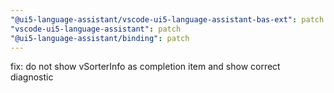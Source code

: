 ```yaml
---
"@ui5-language-assistant/vscode-ui5-language-assistant-bas-ext": patch
"vscode-ui5-language-assistant": patch
"@ui5-language-assistant/binding": patch
---
```


fix: do not show vSorterInfo as completion item and show correct diagnostic
